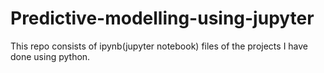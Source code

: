 # Predictive-modelling-using-jupyter
This repo consists of ipynb(jupyter notebook) files of the projects I have done using python.
